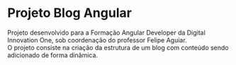 <h1>Projeto Blog Angular</h1>

<p>Projeto desenvolvido para a Formação Angular Developer da Digital Innovation One, sob coordenação do professor Felipe Aguiar.
<br>
  O projeto consiste na criação da estrutura de um blog com conteúdo sendo adicionado de forma dinâmica. 
</p> 

